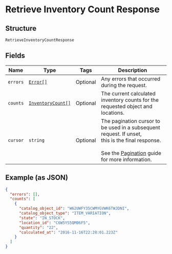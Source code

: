 
# Retrieve Inventory Count Response

## Structure

`RetrieveInventoryCountResponse`

## Fields

| Name | Type | Tags | Description |
|  --- | --- | --- | --- |
| `errors` | [`Error[]`](/doc/models/error.md) | Optional | Any errors that occurred during the request. |
| `counts` | [`InventoryCount[]`](/doc/models/inventory-count.md) | Optional | The current calculated inventory counts for the requested object and<br>locations. |
| `cursor` | `string` | Optional | The pagination cursor to be used in a subsequent request. If unset,<br>this is the final response.<br><br>See the [Pagination](https://developer.squareup.com/docs/docs/working-with-apis/pagination) guide for more information. |

## Example (as JSON)

```json
{
  "errors": [],
  "counts": [
    {
      "catalog_object_id": "W62UWFY35CWMYGVWK6TWJDNI",
      "catalog_object_type": "ITEM_VARIATION",
      "state": "IN_STOCK",
      "location_id": "C6W5YS5QM06F5",
      "quantity": "22",
      "calculated_at": "2016-11-16T22:28:01.223Z"
    }
  ]
}
```

